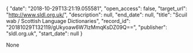 {
  "date": "2018-10-29T13:21:19.055581", 
  "open_access": false, 
  "target_url": "http://www.sldl.org.uk/", 
  "description": null, 
  "end_date": null, 
  "title": "Scuil wab / Scottish Language Dictionaries", 
  "record_id": "20181029T132119/gUkyoaw6W7IzMmqKsDZ09Q==", 
  "publisher": "sldl.org.uk", 
  "start_date": null
}

None